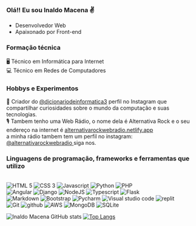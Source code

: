 ### Olá!! Eu sou Inaldo Macena ✌️ <br>

* Desenvolvedor Web <br>
* Apaixonado por Front-end <br>
### Formação técnica 
 🖥️ Técnico em Informática para Internet <br>
 💻 Técnico em Redes de Computadores

### Hobbys e Experimentos 
🔗  Criador do <a href="https://www.instagram.com/dicionariodeinformatica3/"> @dicionariodeinformatica3</a> perfil no Instagram que compartilhar curiosidades sobre o mundo da computação e suas tecnologias. <br>
🎙️   Tambem tenho uma Web Rádio, o nome dela é Alternativa Rock e o seu endereço na internet é <a href= "https://alternativarockwebradio.netlify.app/"> 
 alternativarockwebradio.netlify.app</a><br>
 a minha rádio tambem tem um perfil no instagram: <a href="https://www.instagram.com/alternativarockwebradio/"> @alternativarockwebradio </a>siga nos.


### Linguagens de programação, frameworks e ferramentas que utilizo
<div style="display: inline_bloco"><br>
<img src="https://img.shields.io/badge/HTML5-E34F26?style=for-the-badge&logo=html5&logoColor=white" alt="HTML 5"/>
<img src="https://img.shields.io/badge/CSS3-1572B6?style=for-the-badge&logo=css3&logoColor=white" alt="CSS 3"/>
<img src="https://img.shields.io/badge/JavaScript-F7DF1E?style=for-the-badge&logo=javascript&logoColor=black" alt="Javascript"/>
<img src="https://img.shields.io/badge/Python-3776AB?style=for-the-badge&logo=python&logoColor=white" alt="Python"/>
<img src="https://img.shields.io/badge/PHP-777BB4?style=for-the-badge&logo=php&logoColor=white" alt="PHP"/>
 <br>
<img src="https://img.shields.io/badge/Angular-CC0000?style=for-the-badge&logo=Angular&logoColor=white" alt="Angular"/>
<img src="https://img.shields.io/badge/Django-2E8B57?style=for-the-badge&logo=Django&logoColor=white" alt="Django"/>
<img src="https://img.shields.io/badge/NodeJS-98FB98?style=for-the-badge&logo=NodeJS&logoColor=white" alt="NodeJS"/>
<img src="https://img.shields.io/badge/Typescript-005EFF?style=for-the-badge&logo=Typescript&logoColor=white" alt="Typescript"/>
<img src="https://img.shields.io/badge/Flask-107109?style=for-the-badge&logo=Flask&logoColor=white" alt="Flask"/>
 <br>
<img src="https://img.shields.io/badge/Markdown-0F10A0?style=for-the-badge&logo=Markdownk&logoColor=white" alt="Markdown"/>
<img src="https://img.shields.io/badge/Bootstrap-563D7C?style=for-the-badge&logo=bootstrap&logoColor=white" alt="Bootstrap"/>
<img src="https://img.shields.io/badge/PyCharm-000000.svg?&style=for-the-badge&logo=PyCharm&logoColor=white" alt="Pycharm"/>
<img src="https://img.shields.io/badge/Visual_Studio_Code-0078D4?style=for-the-badge&logo=visual%20studio%20code&logoColor=white" alt="Visual studio code"/>
<img src="https://img.shields.io/badge/Replit-667881?style=for-the-badge&logo=replit&logoColor=white" alt="replit"/>
  <br>
<img src="https://img.shields.io/badge/Git-FF8C00?style=for-the-badge&logo=Git&logoColor=white" alt="Git"/>
<img src="https://img.shields.io/badge/GitHub-100000?style=for-the-badge&logo=github&logoColor=white" alt="github"/>
<img src="https://img.shields.io/badge/AmazonWebServices-2F4F4F?style=for-the-badge&logo=AWS&logoColor=white" alt="AWS"/>
<img src="https://img.shields.io/badge/MongoDB-7FFF00?style=for-the-badge&logo=MongoDB&logoColor=white"  alt="MongoDB"/>
<img src="https://img.shields.io/badge/SQLite-87CEEB?style=for-the-badge&logo=SQLite&logoColor=white"  alt="SQLite"/>
</div>


![Inaldo Macena GitHub stats](https://github-readme-stats.vercel.app/api?username=inaldomacena&show_icons=true)
[![Top Langs](https://github-readme-stats.vercel.app/api/top-langs/?username=inaldomacena&layout=pie)](https://github.com/inaldomacena/github-readme-stats)

